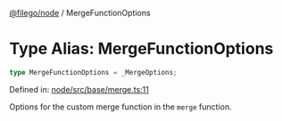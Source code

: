 [@filego/node](../README.md) / MergeFunctionOptions

# Type Alias: MergeFunctionOptions

```ts
type MergeFunctionOptions = _MergeOptions;
```

Defined in: [node/src/base/merge.ts:11](https://github.com/alpheustangs/filego.js/blob/2a25fe3fdc1a0816f27fbb873f77aac511984242/packages/node/src/base/merge.ts#L11)

Options for the custom merge function in the `merge` function.
